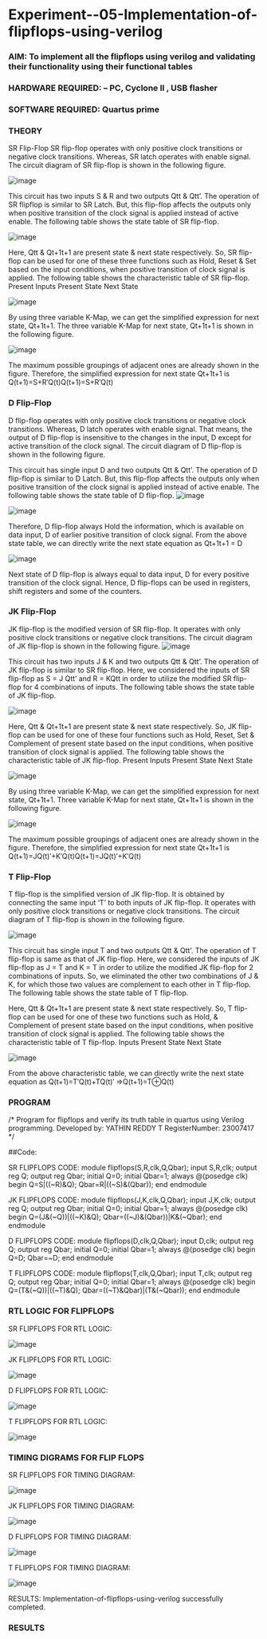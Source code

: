 # Experiment--05-Implementation-of-flipflops-using-verilog
### AIM: To implement all the flipflops using verilog and validating their functionality using their functional tables
### HARDWARE REQUIRED:  – PC, Cyclone II , USB flasher
### SOFTWARE REQUIRED:   Quartus prime
### THEORY 
SR Flip-Flop
SR flip-flop operates with only positive clock transitions or negative clock transitions. Whereas, SR latch operates with enable signal. The circuit diagram of SR flip-flop is shown in the following figure.

![image](https://user-images.githubusercontent.com/36288975/167910294-bb550548-b1dc-4cba-9044-31d9037d476b.png)

 
This circuit has two inputs S & R and two outputs Qtt & Qtt’. The operation of SR flipflop is similar to SR Latch. But, this flip-flop affects the outputs only when positive transition of the clock signal is applied instead of active enable.
The following table shows the state table of SR flip-flop.


![image](https://user-images.githubusercontent.com/36288975/167910648-ced88e69-869c-42e2-9718-a285a3902446.png)


Here, Qtt & Qt+1t+1 are present state & next state respectively. So, SR flip-flop can be used for one of these three functions such as Hold, Reset & Set based on the input conditions, when positive transition of clock signal is applied. The following table shows the characteristic table of SR flip-flop.
Present Inputs	Present State	Next State


![image](https://user-images.githubusercontent.com/36288975/167908180-5fc9d589-1cb5-41f5-b2c8-927e04f5f387.png)

By using three variable K-Map, we can get the simplified expression for next state, Qt+1t+1. The three variable K-Map for next state, Qt+1t+1 is shown in the following figure.

![image](https://user-images.githubusercontent.com/36288975/167908214-25b30a54-db20-4bcb-9385-5f93a1982a09.png)

 
The maximum possible groupings of adjacent ones are already shown in the figure. Therefore, the simplified expression for next state Qt+1t+1 is
Q(t+1)=S+R′Q(t)Q(t+1)=S+R′Q(t)


### D Flip-Flop
D flip-flop operates with only positive clock transitions or negative clock transitions. Whereas, D latch operates with enable signal. That means, the output of D flip-flop is insensitive to the changes in the input, D except for active transition of the clock signal. The circuit diagram of D flip-flop is shown in the following figure.
 
This circuit has single input D and two outputs Qtt & Qtt’. The operation of D flip-flop is similar to D Latch. But, this flip-flop affects the outputs only when positive transition of the clock signal is applied instead of active enable.
The following table shows the state table of D flip-flop.
![image](https://user-images.githubusercontent.com/36288975/167908342-e03f0cbb-5958-43bb-b74a-5e3ec2341675.png)

![image](https://user-images.githubusercontent.com/36288975/167910325-aeef0739-0a54-40e2-bebd-6f5fa0cad10e.png)



Therefore, D flip-flop always Hold the information, which is available on data input, D of earlier positive transition of clock signal. From the above state table, we can directly write the next state equation as
Qt+1t+1 = D



![image](https://user-images.githubusercontent.com/36288975/167908850-d39d07ba-7f9d-490a-b9f2-274e189fd047.png)

Next state of D flip-flop is always equal to data input, D for every positive transition of the clock signal. Hence, D flip-flops can be used in registers, shift registers and some of the counters.


### JK Flip-Flop
JK flip-flop is the modified version of SR flip-flop. It operates with only positive clock transitions or negative clock transitions. The circuit diagram of JK flip-flop is shown in the following figure.
![image](https://user-images.githubusercontent.com/36288975/167910378-d2d984a7-2815-4d17-8c41-ee4bdf59ec24.png) 

 
This circuit has two inputs J & K and two outputs Qtt & Qtt’. The operation of JK flip-flop is similar to SR flip-flop. Here, we considered the inputs of SR flip-flop as S = J Qtt’ and R = KQtt in order to utilize the modified SR flip-flop for 4 combinations of inputs.
The following table shows the state table of JK flip-flop.


![image](https://user-images.githubusercontent.com/36288975/167908575-59c35afb-50d3-46a2-888c-47478a3179d5.png)

Here, Qtt & Qt+1t+1 are present state & next state respectively. So, JK flip-flop can be used for one of these four functions such as Hold, Reset, Set & Complement of present state based on the input conditions, when positive transition of clock signal is applied. The following table shows the characteristic table of JK flip-flop.
Present Inputs	Present State	Next State

![image](https://user-images.githubusercontent.com/36288975/167908664-c854ffe9-0bd3-44c2-bfa6-e53928181c69.png)


By using three variable K-Map, we can get the simplified expression for next state, Qt+1t+1. Three variable K-Map for next state, Qt+1t+1 is shown in the following figure.
 
 
 ![image](https://user-images.githubusercontent.com/36288975/167908688-fa93c3e9-8323-4864-947d-c11d163d5a90.png)

The maximum possible groupings of adjacent ones are already shown in the figure. Therefore, the simplified expression for next state Qt+1t+1 is
Q(t+1)=JQ(t)′+K′Q(t)Q(t+1)=JQ(t)′+K′Q(t)



### T Flip-Flop
T flip-flop is the simplified version of JK flip-flop. It is obtained by connecting the same input ‘T’ to both inputs of JK flip-flop. It operates with only positive clock transitions or negative clock transitions. The circuit diagram of T flip-flop is shown in the following figure.

![image](https://user-images.githubusercontent.com/36288975/167911534-5f3c445d-bc68-46e2-9a9c-7efce5febc60.png)



This circuit has single input T and two outputs Qtt & Qtt’. The operation of T flip-flop is same as that of JK flip-flop. Here, we considered the inputs of JK flip-flop as J = T and K = T in order to utilize the modified JK flip-flop for 2 combinations of inputs. So, we eliminated the other two combinations of J & K, for which those two values are complement to each other in T flip-flop.
The following table shows the state table of T flip-flop.



Here, Qtt & Qt+1t+1 are present state & next state respectively. So, T flip-flop can be used for one of these two functions such as Hold, & Complement of present state based on the input conditions, when positive transition of clock signal is applied. The following table shows the characteristic table of T flip-flop.
Inputs	Present State	Next State


![image](https://user-images.githubusercontent.com/36288975/167909015-53aa9450-3f28-4202-887a-79d88228f8a0.png)

From the above characteristic table, we can directly write the next state equation as
Q(t+1)=T′Q(t)+TQ(t)′
⇒Q(t+1)=T⊕Q(t)

### PROGRAM 
/*
Program for flipflops  and verify its truth table in quartus using Verilog programming.
Developed by: YATHIN REDDY T
RegisterNumber: 23007417 
*/

##Code:


SR FLIPFLOPS CODE: module flipflops(S,R,clk,Q,Qbar); input S,R,clk; output reg Q; output reg Qbar; initial Q=0; initial Qbar=1; always @(posedge clk) begin Q=S|((~R)&Q); Qbar=R|((~S)&(Qbar)); end endmodule

JK FLIPFLOPS CODE: module flipflops(J,K,clk,Q,Qbar); input J,K,clk; output reg Q; output reg Qbar; initial Q=0; initial Qbar=1; always @(posedge clk) begin Q=(J&(~Q))|((~K)&Q); Qbar=((~J)&(Qbar))|K&(~Qbar); end endmodule

D FLIPFLOPS CODE: module flipflops(D,clk,Q,Qbar); input D,clk; output reg Q; output reg Qbar; initial Q=0; initial Qbar=1; always @(posedge clk) begin Q=D; Qbar=~D; end endmodule

T FLIPFLOPS CODE: module flipflops(T,clk,Q,Qbar); input T,clk; output reg Q; output reg Qbar; initial Q=0; initial Qbar=1; always @(posedge clk) begin Q=(T&(~Q))|((~T)&Q); Qbar=((~T)&Qbar)|(T&(~Qbar)); end endmodule





### RTL LOGIC FOR FLIPFLOPS 

SR FLIPFLOPS FOR RTL LOGIC:

![image](https://github.com/yathin07/Experiment--05-Implementation-of-flipflops-using-verilog/assets/139841679/4890cc01-9bb7-4f54-9a4a-785922b0b36a)


JK FLIPFLOPS FOR RTL LOGIC:

![image](https://github.com/yathin07/Experiment--05-Implementation-of-flipflops-using-verilog/assets/139841679/9dc33f0c-31ff-49c4-b26d-f966f893c5be)

D FLIPFLOPS FOR RTL LOGIC:

![image](https://github.com/yathin07/Experiment--05-Implementation-of-flipflops-using-verilog/assets/139841679/26515de1-addf-428e-bf75-c18234baa1c5)

T FLIPFLOPS FOR RTL LOGIC:

![image](https://github.com/yathin07/Experiment--05-Implementation-of-flipflops-using-verilog/assets/139841679/dd5529ec-6e86-4b9d-b4e1-9bc9d9ec993c)


### TIMING DIGRAMS FOR FLIP FLOPS 

SR FLIPFLOPS FOR TIMING DIAGRAM:

![image](https://github.com/yathin07/Experiment--05-Implementation-of-flipflops-using-verilog/assets/139841679/fef73b23-89a4-49c7-ae92-9712858b1c23)

JK FLIPFLOPS FOR TIMING DIAGRAM:

![image](https://github.com/yathin07/Experiment--05-Implementation-of-flipflops-using-verilog/assets/139841679/24706e6b-c4a4-47e5-a850-1ab5467888eb)

D FLIPFLOPS FOR TIMING DIAGRAM:


![image](https://github.com/yathin07/Experiment--05-Implementation-of-flipflops-using-verilog/assets/139841679/19107987-32ac-4b8f-822f-1b54c7b60d8a)


T FLIPFLOPS FOR TIMING DIAGRAM:


![image](https://github.com/yathin07/Experiment--05-Implementation-of-flipflops-using-verilog/assets/139841679/a0516979-2cfa-4987-8445-028ec99ba2c0)

RESULTS: Implementation-of-flipflops-using-verilog successfully completed.





### RESULTS 
